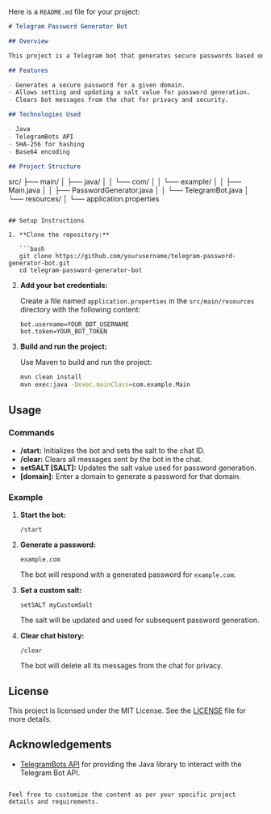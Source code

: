 Here is a `README.md` file for your project:

```markdown
# Telegram Password Generator Bot

## Overview

This project is a Telegram bot that generates secure passwords based on a given domain and a salt. The bot interacts with users through Telegram and provides functionality to generate and manage passwords.

## Features

- Generates a secure password for a given domain.
- Allows setting and updating a salt value for password generation.
- Clears bot messages from the chat for privacy and security.

## Technologies Used

- Java
- TelegramBots API
- SHA-256 for hashing
- Base64 encoding

## Project Structure

```
src/
├── main/
│   ├── java/
│   │   └── com/
│   │       └── example/
│   │           ├── Main.java
│   │           ├── PasswordGenerator.java
│   │           └── TelegramBot.java
│   └── resources/
│       └── application.properties
```

## Setup Instructions

1. **Clone the repository:**

   ```bash
   git clone https://github.com/yourusername/telegram-password-generator-bot.git
   cd telegram-password-generator-bot
   ```

2. **Add your bot credentials:**

   Create a file named `application.properties` in the `src/main/resources` directory with the following content:

   ```properties
   bot.username=YOUR_BOT_USERNAME
   bot.token=YOUR_BOT_TOKEN
   ```

3. **Build and run the project:**

   Use Maven to build and run the project:

   ```bash
   mvn clean install
   mvn exec:java -Dexec.mainClass=com.example.Main
   ```

## Usage

### Commands

- **/start:** Initializes the bot and sets the salt to the chat ID.
- **/clear:** Clears all messages sent by the bot in the chat.
- **setSALT [SALT]:** Updates the salt value used for password generation.
- **[domain]:** Enter a domain to generate a password for that domain.

### Example

1. **Start the bot:**
   ```
   /start
   ```

2. **Generate a password:**
   ```
   example.com
   ```

   The bot will respond with a generated password for `example.com`.

3. **Set a custom salt:**
   ```
   setSALT myCustomSalt
   ```

   The salt will be updated and used for subsequent password generation.

4. **Clear chat history:**
   ```
   /clear
   ```

   The bot will delete all its messages from the chat for privacy.

## License

This project is licensed under the MIT License. See the [LICENSE](LICENSE) file for more details.

## Acknowledgements

- [TelegramBots API](https://github.com/rubenlagus/TelegramBots) for providing the Java library to interact with the Telegram Bot API.
```

Feel free to customize the content as per your specific project details and requirements.
